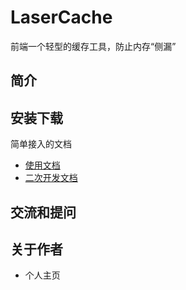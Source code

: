 # LaserCache
前端一个轻型的缓存工具，防止内存“侧漏”
## 简介

## 安装下载
简单接入的文档

- [使用文档](./doc/use/README.md)
- [二次开发文档](./doc/dev/README.md)

## 交流和提问

## 关于作者

- 个人主页